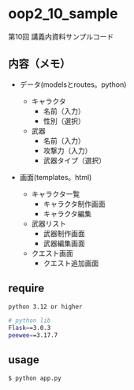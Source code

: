 # oop2_10_sample
第10回 講義内資料サンプルコード

## 内容（メモ）
- データ(modelsとroutes。python)
  - キャラクタ
    - 名前（入力）
    - 性別（選択）
  - 武器
    - 名前（入力）
    - 攻撃力（入力）
    - 武器タイプ（選択）

- 画面(templates。html) 
  - キャラクタ一覧 
    - キャラクタ制作画面
    - キャラクタ編集
  - 武器リスト
    - 武器制作画面
    - 武器編集画面
  - クエスト画面
    - クエスト追加画面

## require

```bash
python 3.12 or higher

# python lib
Flask==3.0.3
peewee==3.17.7
```

## usage

```bash
$ python app.py
```
